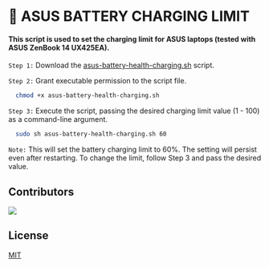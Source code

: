 # :battery: ASUS BATTERY CHARGING LIMIT

#### This script is used to set the charging limit for ASUS laptops (tested with ASUS ZenBook 14 UX425EA).

`Step 1:` Download the [asus-battery-health-charging.sh](https://github.com/AvikAgarwala/ASUS-Battery-Charging-Limit/blob/main/asus-battery-health-charging.sh) script.

`Step 2:` Grant executable permission to the script file.
```bash
  chmod +x asus-battery-health-charging.sh
```

`Step 3:` Execute the script, passing the desired charging limit value (1 - 100) as a command-line argument.
```bash
  sudo sh asus-battery-health-charging.sh 60
```
`Note:` This will set the battery charging limit to 60%. The setting will persist even after restarting. To change the limit, follow Step 3 and pass the desired value.

<!-- Authors -->
## Contributors
<a href="https://github.com/AvikAgarwala/ASUS-Battery-Charging-Limit/contributors"><img src="https://contrib.rocks/image?repo=AvikAgarwala/ASUS-Battery-Charging-Limit"></a>

<!-- License -->
## License
[MIT](./LICENSE)
